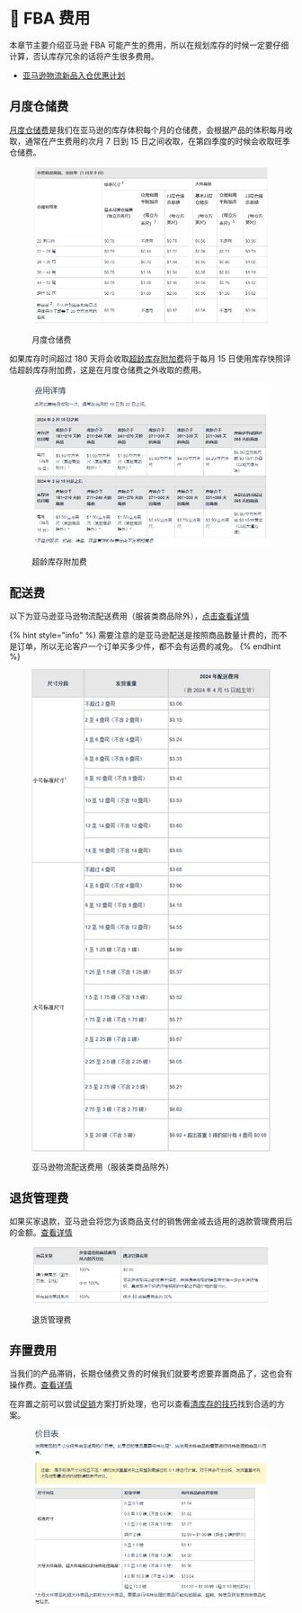 # 🥚 FBA 费用

本章节主要介绍亚马逊 FBA 可能产生的费用，所以在规划库存的时候一定要仔细计算，否认库存冗余的话将产生很多费用。

* [亚马逊物流新品入仓优惠计划](https://sellercentral.amazon.com/help/hub/reference/GWHQRT98SAZC29VQ)

## 月度仓储费

[月度仓储费](https://sellercentral.amazon.com/help/hub/reference/G3EDYEF6KUCFQTNM)是我们在亚马逊的库存体积每个月的仓储费，会根据产品的体积每月收取，通常在产生费用的次月 7 日到 15 日之间收取，在第四季度的时候会收取旺季仓储费。

<figure><img src="../../.gitbook/assets/image (51).png" alt=""><figcaption><p>月度仓储费</p></figcaption></figure>

如果库存时间超过 180 天将会收取[超龄库存附加费](https://sellercentral.amazon.com/help/hub/reference/GJQNPA23YWVA4SBD)将于每月 15 日使用库存快照评估超龄库存附加费，这是在月度仓储费之外收取的费用。

<figure><img src="../../.gitbook/assets/image (50).png" alt=""><figcaption><p>超龄库存附加费</p></figcaption></figure>

## 配送费

以下为亚马逊亚马逊物流配送费用（服装类商品除外），[点击查看详情](https://sellercentral.amazon.com/help/hub/reference/GPDC3KPYAGDTVDJP)

{% hint style="info" %}
需要注意的是亚马逊配送是按照商品数量计费的，而不是订单，所以无论客户一个订单买多少件，都不会有运费的减免。
{% endhint %}

<figure><img src="../../.gitbook/assets/1727763041137.jpg" alt=""><figcaption><p>亚马逊物流配送费用（服装类商品除外）</p></figcaption></figure>

## 退货管理费

如果买家退款，亚马逊会将您为该商品支付的销售佣金减去适用的退款管理费用后的金额。[查看详情](https://sellercentral.amazon.com/help/hub/reference/GDC3U6FWF4JJJJC7)

<figure><img src="../../.gitbook/assets/image (52).png" alt=""><figcaption><p>退货管理费</p></figcaption></figure>

## 弃置费用

当我们的产品滞销，长期仓储费又贵的时候我们就要考虑要弃置商品了，这也会有操作费。[查看详情](https://sellercentral.amazon.com/help/hub/reference/G5FKTA8LXU4TZPD5)

在弃置之前可以尝试[促销](../jia-ge-ce-le-yu-cu-xiao/cu-xiao-shou-duan.md)方案打折处理，也可以查看[清库存的技巧](../qing-ku-cun-de-ji-qiao.md)找到合适的方案。

<figure><img src="../../.gitbook/assets/image (53).png" alt=""><figcaption></figcaption></figure>



